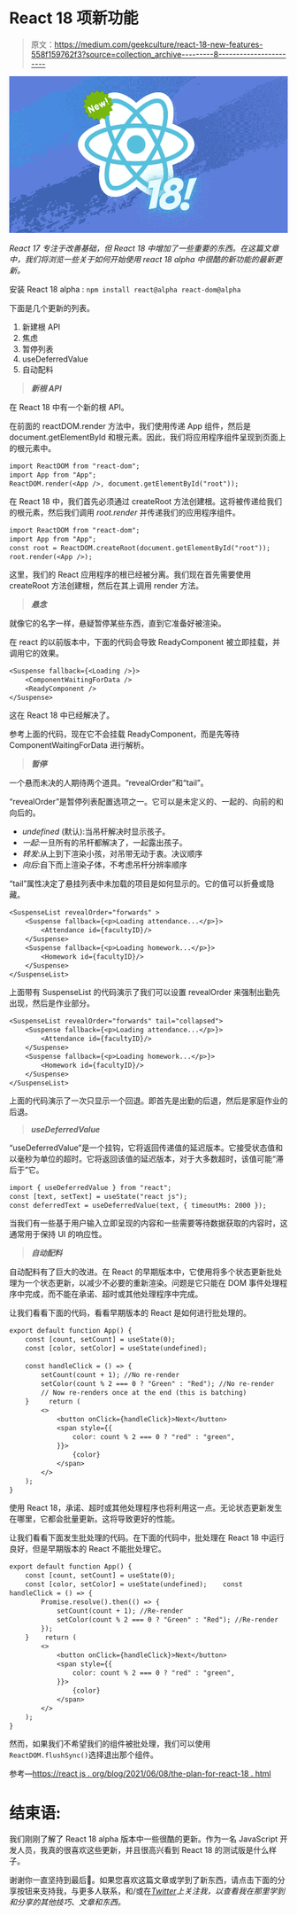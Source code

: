 # React 18 项新功能

> 原文：<https://medium.com/geekculture/react-18-new-features-558f159762f3?source=collection_archive---------8----------------------->

![](img/4f5a39dea194499e1105bede8f252992.png)

*React 17 专注于改善基础，但 React 18 中增加了一些重要的东西。在这篇文章中，我们将浏览一些关于如何开始使用 react 18 alpha 中很酷的新功能的最新更新。*

安装 React 18 alpha : `npm install react@alpha react-dom@alpha`

下面是几个更新的列表。

1.  新建根 API
2.  焦虑
3.  暂停列表
4.  useDeferredValue
5.  自动配料

> ***新根 API***

在 React 18 中有一个新的根 API。

在前面的 reactDOM.render 方法中，我们使用传递 App 组件，然后是 document.getElementById 和根元素。因此，我们将应用程序组件呈现到页面上的根元素中。

```
import ReactDOM from "react-dom";
import App from "App";
ReactDOM.render(<App />, document.getElementById("root"));
```

在 React 18 中，我们首先必须通过 createRoot 方法创建根。这将被传递给我们的根元素，然后我们调用 *root.render* 并传递我们的应用程序组件。

```
import ReactDOM from "react-dom";
import App from "App";
const root = ReactDOM.createRoot(document.getElementById("root"));
root.render(<App />);
```

这里，我们的 React 应用程序的根已经被分离。我们现在首先需要使用 createRoot 方法创建根，然后在其上调用 render 方法。

> ***悬念***

就像它的名字一样，悬疑暂停某些东西，直到它准备好被渲染。

在 react 的以前版本中，下面的代码会导致 ReadyComponent 被立即挂载，并调用它的效果。

```
<Suspense fallback={<Loading />}>
    <ComponentWaitingForData />
    <ReadyComponent />
</Suspense>
```

这在 React 18 中已经解决了。

参考上面的代码，现在它不会挂载 ReadyComponent，而是先等待 ComponentWaitingForData 进行解析。

> ***暂停***

一个悬而未决的人期待两个道具。“revealOrder”和“tail”。

“revealOrder”是暂停列表配置选项之一。它可以是未定义的、一起的、向前的和向后的。

*   *undefined* (默认):当吊杆解决时显示孩子。
*   *一起*:一旦所有的吊杆都解决了，一起露出孩子。
*   *转发*:从上到下渲染小孩，对吊带无动于衷。决议顺序
*   *向后*:自下而上渲染子体，不考虑吊杆分辨率顺序

“tail”属性决定了悬挂列表中未加载的项目是如何显示的。它的值可以折叠或隐藏。

```
<SuspenseList revealOrder="forwards" >
    <Suspense fallback={<p>Loading attendance...</p>}>
        <Attendance id={facultyID}/>
    </Suspense>
    <Suspense fallback={<p>Loading homework...</p>}>
        <Homework id={facultyID}/>
    </Suspense>
</SuspenseList>
```

上面带有 SuspenseList 的代码演示了我们可以设置 revealOrder 来强制出勤先出现，然后是作业部分。

```
<SuspenseList revealOrder="forwards" tail="collapsed">
    <Suspense fallback={<p>Loading attendance...</p>}>
        <Attendance id={facultyID}/>
    </Suspense>
    <Suspense fallback={<p>Loading homework...</p>}>
        <Homework id={facultyID}/>
    </Suspense>
</SuspenseList>
```

上面的代码演示了一次只显示一个回退。即首先是出勤的后退，然后是家庭作业的后退。

> ***useDeferredValue***

“useDeferredValue”是一个挂钩，它将返回传递值的延迟版本。它接受状态值和以毫秒为单位的超时。它将返回该值的延迟版本，对于大多数超时，该值可能“滞后于”它。

```
import { useDeferredValue } from "react";
const [text, setText] = useState("react js");
const deferredText = useDeferredValue(text, { timeoutMs: 2000 });
```

当我们有一些基于用户输入立即呈现的内容和一些需要等待数据获取的内容时，这通常用于保持 UI 的响应性。

> ***自动配料***

自动配料有了巨大的改进。在 React 的早期版本中，它使用将多个状态更新批处理为一个状态更新，以减少不必要的重新渲染。问题是它只能在 DOM 事件处理程序中完成，而不能在承诺、超时或其他处理程序中完成。

让我们看看下面的代码，看看早期版本的 React 是如何进行批处理的。

```
export default function App() {
    const [count, setCount] = useState(0);
    const [color, setColor] = useState(undefined);

    const handleClick = () => {
        setCount(count + 1); //No re-render
        setColor(count % 2 === 0 ? "Green" : "Red"); //No re-render
        // Now re-renders once at the end (this is batching)
    }     return (
        <>
            <button onClick={handleClick}>Next</button>
            <span style={{
                color: count % 2 === 0 ? "red" : "green",
            }}>
                {color}
            </span>
        </>
    );
}
```

使用 React 18，承诺、超时或其他处理程序也将利用这一点。无论状态更新发生在哪里，它都会批量更新。这将导致更好的性能。

让我们看看下面发生批处理的代码。在下面的代码中，批处理在 React 18 中运行良好，但是早期版本的 React 不能批处理它。

```
export default function App() {
    const [count, setCount] = useState(0);
    const [color, setColor] = useState(undefined);    const handleClick = () => {
        Promise.resolve().then(() => {
            setCount(count + 1); //Re-render
            setColor(count % 2 === 0 ? "Green" : "Red"); //Re-render
        });
    }    return (
        <>
            <button onClick={handleClick}>Next</button>
            <span style={{
                color: count % 2 === 0 ? "red" : "green",
            }}>
                {color}
            </span>
        </>
    );
}
```

然而，如果我们不希望我们的组件被批处理，我们可以使用`ReactDOM.flushSync()`选择退出那个组件。

参考—[https://react js . org/blog/2021/06/08/the-plan-for-react-18 . html](https://reactjs.org/blog/2021/06/08/the-plan-for-react-18.html)

# 结束语:

我们刚刚了解了 React 18 alpha 版本中一些很酷的更新。作为一名 JavaScript 开发人员，我真的很喜欢这些更新，并且很高兴看到 React 18 的测试版是什么样子。

谢谢你一直坚持到最后🙌。如果您喜欢这篇文章或学到了新东西，请点击下面的分享按钮来支持我，与更多人联系，和/或在[*Twitter*](https://twitter.com/amir__mustafa)*上关注我，以查看我在那里学到和分享的其他技巧、文章和东西。*